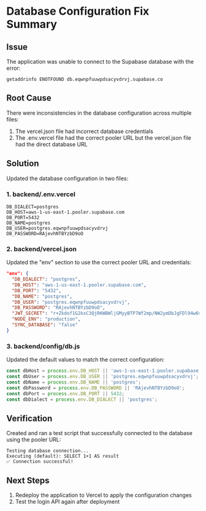 # Database Configuration Fix Summary

## Issue
The application was unable to connect to the Supabase database with the error:
```
getaddrinfo ENOTFOUND db.eqwnpfuuwpdsacyvdrvj.supabase.co
```

## Root Cause
There were inconsistencies in the database configuration across multiple files:
1. The vercel.json file had incorrect database credentials
2. The .env.vercel file had the correct pooler URL but the vercel.json file had the direct database URL

## Solution
Updated the database configuration in two files:

### 1. backend/.env.vercel
```
DB_DIALECT=postgres
DB_HOST=aws-1-us-east-1.pooler.supabase.com
DB_PORT=5432
DB_NAME=postgres
DB_USER=postgres.eqwnpfuuwpdsacyvdrvj
DB_PASSWORD=RAjevhNTBYzbD9oO
```

### 2. backend/vercel.json
Updated the "env" section to use the correct pooler URL and credentials:
```json
"env": {
  "DB_DIALECT": "postgres",
  "DB_HOST": "aws-1-us-east-1.pooler.supabase.com",
  "DB_PORT": "5432",
  "DB_NAME": "postgres",
  "DB_USER": "postgres.eqwnpfuuwpdsacyvdrvj",
  "DB_PASSWORD": "RAjevhNTBYzbD9oO",
  "JWT_SECRET": "r+Zkdof1G2kxC3QjRKWBWljGMyyBTP7Wf2mp/NW2ymDbJgFDl94w6vpuEIL4xr30XpAYI8ClmoqgAYUr3BeQQQ==",
  "NODE_ENV": "production",
  "SYNC_DATABASE": "false"
}
```

### 3. backend/config/db.js
Updated the default values to match the correct configuration:
```javascript
const dbHost = process.env.DB_HOST || 'aws-1-us-east-1.pooler.supabase.com';
const dbUser = process.env.DB_USER || 'postgres.eqwnpfuuwpdsacyvdrvj';
const dbName = process.env.DB_NAME || 'postgres';
const dbPassword = process.env.DB_PASSWORD || 'RAjevhNTBYzbD9oO';
const dbPort = process.env.DB_PORT || 5432;
const dbDialect = process.env.DB_DIALECT || 'postgres';
```

## Verification
Created and ran a test script that successfully connected to the database using the pooler URL:
```
Testing database connection...
Executing (default): SELECT 1+1 AS result
✅ Connection successful!
```

## Next Steps
1. Redeploy the application to Vercel to apply the configuration changes
2. Test the login API again after deployment